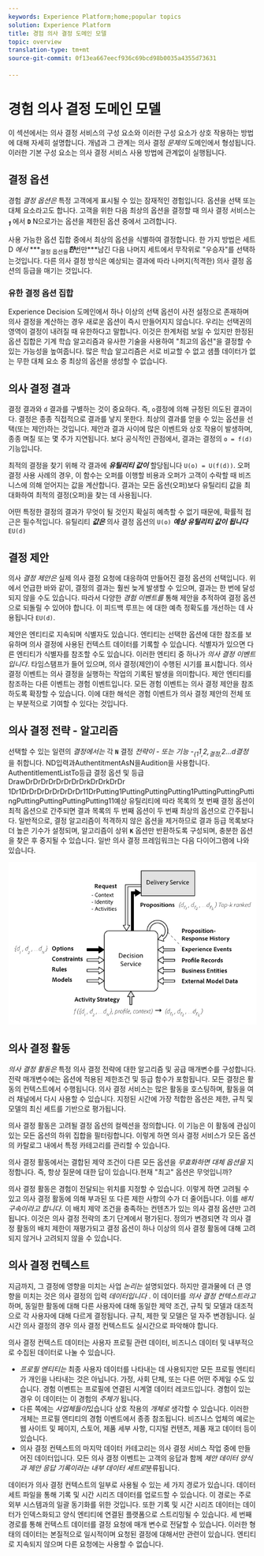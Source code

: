 ```yaml
---
keywords: Experience Platform;home;popular topics
solution: Experience Platform
title: 경험 의사 결정 도메인 모델
topic: overview
translation-type: tm+mt
source-git-commit: 0f13ea667eecf936c69bcd98b0035a4355d73631

---
```



# 경험 의사 결정 도메인 모델

이 섹션에서는 의사 결정 서비스의 구성 요소와 이러한 구성 요소가 상호 작용하는 방법에 대해 자세히 설명합니다. 개념과 그 관계는 의사 결정 *문제의* 도메인에서 형성됩니다. 이러한 기본 구성 요소는 의사 결정 서비스 사용 방법에 관계없이 실행됩니다.

## 결정 옵션

경험 *결정 옵션은* 특정 고객에게 표시될 수 있는 잠재적인 경험입니다. 옵션을 선택 또는 대체 요소라고도 합니다. 고객을 위한 다음 최상의 옵션을 결정할 때 의사 결정 서비스는 ***<sub></sub>******<sub>1</sub>*** 에서 **`D`** N으로가는 옵션을 제한된 옵션 중에서 고려합니다.

사용 가능한 옵션 집합 중에서 최상의 옵션을 식별하여 결정합니다. 한 가지 방법은 세트 D *에서* ***<sub>결정 옵션을</sub>***한***&#x200B;번만&#x200B;***남긴 다음 나머지 세트에서 무작위로 &quot;우승자&quot;를 선택하는것입니다. 다른 의사 결정 방식은 예상되는 결과에 따라 나머지(적격한) 의사 결정 옵션의 등급을 매기는 것입니다.

### 유한 결정 옵션 집합

Experience Decision 도메인에서 하나 이상의 선택 옵션이 사전 설정으로 존재하며 의사 결정을 계산하는 경우 새로운 옵션이 즉시 만들어지지 않습니다. 우리는 선택권의 영역이 결정이 내려질 때 유한하다고 말합니다. 이것은 한계처럼 보일 수 있지만 한정된 옵션 집합은 기계 학습 알고리즘과 유사한 기술을 사용하여 &quot;최고의 옵션&quot;을 결정할 수 있는 가능성을 높여줍니다. 많은 학습 알고리즘은 서로 비교할 수 없고 샘플 데이터가 없는 무한 대체 요소 중 최상의 옵션을 생성할 수 없습니다.

## 의사 결정 결과

결정 결과와 `d` 결과를 구별하는 것이 중요하다. 즉, `o`결정에 의해 규정된 의도된 결과이다. 결정은 종종 직접적으로 결과를 낳지 못한다. 최상의 결과를 얻을 수 있는 옵션을 선택(또는 제안)하는 것입니다. 제안과 결과 사이에 많은 이벤트와 상호 작용이 발생하며, 종종 며칠 또는 몇 주가 지연됩니다. 보다 공식적인 관점에서, 결과는 결정의 `o = f(d)`기능입니다.

최적의 결정을 찾기 위해 각 결과에 ***유틸리티 값이*** 할당됩니다 `U(o) = U(f(d))`.
오퍼 결정 사용 사례의 경우, 이 함수는 오퍼를 이행할 비용과 오퍼가 고객이 수락할 때 비즈니스에 의해 얻어지는 값을 계산합니다. 결과는 모든 옵션(오퍼)보다 유틸리티 값을 최대화하여 최적의 결정(오퍼)을 찾는 데 사용됩니다.

어떤 특정한 결정의 결과가 무엇이 될 것인지 확실히 예측할 수 없기 때문에, 확률적 접근은 필수적입니다. 유틸리티 ***값은*** 의사 결정 옵션의 `U(o)` ***예상 유틸리티 값이 됩니다***`EU(d)`

## 결정 제안

의사 *결정 제안은* 실제 의사 결정 요청에 대응하여 만들어진 결정 옵션의 선택입니다. 위에서 언급한 바와 같이, 결정의 결과는 훨씬 늦게 발생할 수 있으며, 결과는 한 번에 달성되지 않을 수도 있습니다. 따라서 다양한 *경험 이벤트를* 통해 제안을 추적하여 결정 옵션으로 되돌릴 수 있어야 합니다. 이 피드백 루프는 에 대한 예측 정확도를 개선하는 데 사용됩니다 `EU(d)`.

제안은 엔티티로 지속되며 식별자도 있습니다. 엔티티는 선택한 옵션에 대한 참조를 보유하며 의사 결정에 사용된 컨텍스트 데이터를 기록할 수 있습니다. 식별자가 있으면 다른 엔티티가 식별자를 참조할 수도 있습니다. 이러한 엔티티 중 하나가 *의사 결정 이벤트입니다*. 타임스탬프가 들어 있으며, 의사 결정(제안)이 수행된 시기를 표시합니다. 의사 결정 이벤트는 의사 결정을 실행하는 작업의 기록된 발생을 의미합니다. 제안 엔티티를 참조하는 다른 이벤트는 경험 이벤트입니다. 모든 경험 이벤트는 의사 결정 제안을 참조하도록 확장할 수 있습니다. 이에 대한 해석은 경험 이벤트가 의사 결정 제안의 전체 또는 부분적으로 기여할 수 있다는 것입니다.

## 의사 결정 전략 - 알고리즘

선택할 수 있는 일련의 *결정에서는* 각 **`N`** 결정 *전략이 - 또는 기능 -<sub>{1</sub>1<sub>,</sub>2,<sub>결정,</sub>2...d결정* 을 취합니다. ND입력과AuthentitmentAsN을Audition을 사용합니다. AuthentitlementListTo등급 결정 옵션 및 등급DrawDrDrDrDrDrDrDrDrkDrDrkDrDr *<sub></sub><sub></sub><sub></sub>* 1Dr1DrDrDrDrDrDrDrDr11DrPutting1PuttingPuttingPutting1PuttingPuttingPuttingPuttingPuttingPuttingPutting11예상 유틸리티에 따라 목록의 첫 번째 결정 옵션이 최적 옵션으로 간주되면 결과 목록의 두 번째 옵션이 두 번째 최상의 옵션으로 간주됩니다. 일반적으로, 결정 알고리즘이 적격하지 않은 옵션을 제거하므로 결과 등급 목록보다 더 높은 기수가 설정되며, 알고리즘이 상위 **`K`** 옵션만 반환하도록 구성되며, 충분한 옵션을 찾은 후 중지될 수 있습니다.
일반 의사 결정 프레임워크는 다음 다이어그램에 나와 있습니다.

![그림 1](./images/decisioning-optimization.png)

## 의사 결정 활동

*의사 결정 활동은* 특정 의사 결정 전략에 대한 알고리즘 및 공급 매개변수를 구성합니다. 전략 매개변수에는 옵션에 적용된 제한조건 및 등급 함수가 포함됩니다. 모든 결정은 활동의 컨텍스트에서 수행됩니다. 의사 결정 서비스는 많은 활동을 호스팅하며, 활동을 여러 채널에서 다시 사용할 수 있습니다. 지정된 시간에 가장 적합한 옵션은 제한, 규칙 및 모델의 최신 세트를 기반으로 평가됩니다.

의사 결정 활동은 고려될 결정 옵션의 컬렉션을 정의합니다. 이 기능은 이 활동에 관심이 있는 모든 옵션의 하위 집합을 필터링합니다. 이렇게 하면 의사 결정 서비스가 모든 옵션의 카탈로그 내에서 특정 카테고리를 관리할 수 있습니다.

의사 결정 활동에서는 결합된 제약 조건이 다른 모든 옵션을 *무효화하면 대체 옵션을* 지정합니다. 즉, 항상 질문에 대한 답이 있습니다.현재 &quot;최고&quot; 옵션은 무엇입니까?

의사 결정 활동은 경험이 전달되는 위치를 지정할 수 있습니다. 이렇게 하면 고려될 수 있고 의사 결정 활동에 의해 부과된 또 다른 제한 사항의 수가 더 줄어듭니다. 이를 *배치 구속이라고 합니다*. 이 배치 제약 조건을 충족하는 컨텐츠가 있는 의사 결정 옵션만 고려됩니다. 이것은 의사 결정 전략의 초기 단계에서 평가된다. 정의가 변경되면 각 의사 결정 활동의 배치 제한이 재평가되고 결정 옵션이 하나 이상의 의사 결정 활동에 대해 고려되지 않거나 고려되지 않을 수 있습니다.

## 의사 결정 컨텍스트

지금까지, 그 결정에 영향을 미치는 사업 *논리는* 설명되었다. 하지만 결과물에 더 큰 영향을 미치는 것은 의사 결정의 입력 *데이터입니다* . 이 데이터를 *의사 결정 컨텍스트라고* 하며, 동일한 활동에 대해 다른 사용자에 대해 동일한 제약 조건, 규칙 및 모델과 대조적으로 각 사용자에 대해 다르게 결정됩니다. 규칙, 제한 및 모델은 덜 자주 변경됩니다. 실시간 의사 결정의 경우 의사 결정 컨텍스트도 실시간으로 파악해야 합니다.

의사 결정 컨텍스트 데이터는 사용자 프로필 관련 데이터, 비즈니스 데이터 및 내부적으로 수집된 데이터로 나눌 수 있습니다.

- *프로필 엔티티는* 최종 사용자 데이터를 나타내는 데 사용되지만 모든 프로필 엔티티가 개인을 나타내는 것은 아닙니다. 가정, 사회 단체, 또는 다른 어떤 주제일 수도 있습니다. 경험 이벤트는 프로필에 연결된 시계열 데이터 레코드입니다. 경험이 있는 경우 이 데이터는 이 경험의 *주체가* 됩니다.
- 다른 쪽에는 *사업체들이*&#x200B;있습니다 상호 작용의 *개체로* 생각할 수 있습니다. 이러한 개체는 프로필 엔티티의 경험 이벤트에서 종종 참조됩니다. 비즈니스 업체의 예로는 웹 사이트 및 페이지, 스토어, 제품 세부 사항, 디지털 컨텐츠, 제품 재고 데이터 등이 있습니다.
- 의사 결정 컨텍스트의 마지막 데이터 카테고리는 의사 결정 서비스 작업 중에 만들어진 데이터입니다. 모든 의사 결정 이벤트는 고객의 응답과 함께 *제안 데이터 양식과 제안 응답 기록이라는 내부 데이터 세트로*&#x200B;분류됩니다.

데이터가 의사 결정 컨텍스트의 일부로 사용될 수 있는 세 가지 경로가 있습니다. 데이터 세트 파일을 통해 기록 및 시간 시리즈 데이터를 업로드할 수 있습니다. 이 경로는 주로 외부 시스템과의 일괄 동기화를 위한 것입니다. 또한 기록 및 시간 시리즈 데이터는 데이터가 인덱스화되고 양식 엔티티에 연결된 플랫폼으로 스트리밍될 수 있습니다. 세 번째 경로를 통해 컨텍스트 데이터를 결정 요청에 매개 변수로 전달할 수 있습니다. 이러한 형태의 데이터는 본질적으로 일시적이며 요청된 결정에 대해서만 관련이 있습니다. 엔티티로 지속되지 않으며 다른 요청에는 사용할 수 없습니다.

